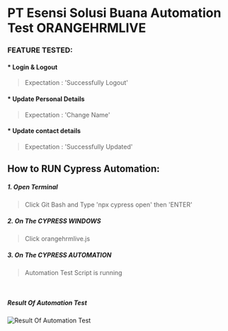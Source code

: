 # PT Esensi Solusi Buana Automation Test ORANGEHRMLIVE

### FEATURE TESTED:
#### * Login & Logout <br>
> Expectation : 'Successfully Logout'

#### * Update Personal Details <br>
> Expectation : 'Change Name'

#### * Update contact details <br>
> Expectation : 'Successfully Updated'


## How to RUN Cypress Automation:

##### 1. Open Terminal <br>
> Click Git Bash and Type 'npx cypress open' then 'ENTER'

##### 2. On The CYPRESS WINDOWS <br>
> Click orangehrmlive.js

##### 3. On The CYPRESS AUTOMATION <br>
> Automation Test Script is running
<br>

##### Result Of Automation Test <br>
![Result Of Automation Test](https://i.ibb.co/xMbm4HM/Result-Automation-Saucedemo.jpg)




